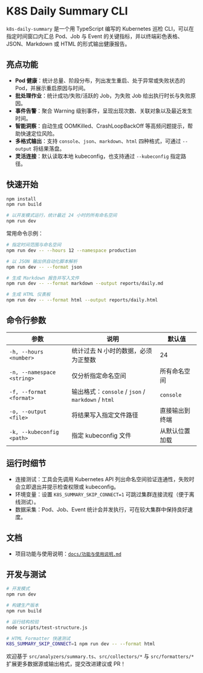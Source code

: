 # K8S Daily Summary CLI

`k8s-daily-summary` 是一个用 TypeScript 编写的 Kubernetes 巡检 CLI，可以在指定时间窗口内汇总 Pod、Job 与 Event 的关键指标，并以终端彩色表格、JSON、Markdown 或 HTML 的形式输出健康报告。

## 亮点功能
- **Pod 健康**：统计总量、阶段分布，列出发生重启、处于异常或失败状态的 Pod，并展示重启原因与时间。
- **批处理作业**：统计成功/失败/活跃的 Job，为失败 Job 给出执行时长与失败原因。
- **事件告警**：聚合 Warning 级别事件，呈现出现次数、关联对象以及最近发生时间。
- **智能洞察**：自动生成 OOMKilled、CrashLoopBackOff 等高频问题提示，帮助快速定位风险。
- **多格式输出**：支持 `console`、`json`、`markdown`、`html` 四种格式，可通过 `--output` 将结果落盘。
- **灵活连接**：默认读取本地 kubeconfig，也支持通过 `--kubeconfig` 指定路径。

## 快速开始
```bash
npm install
npm run build

# 以开发模式运行，统计最近 24 小时的所有命名空间
npm run dev
```

常用命令示例：
```bash
# 指定时间范围与命名空间
npm run dev -- --hours 12 --namespace production

# 以 JSON 输出供自动化脚本解析
npm run dev -- --format json

# 生成 Markdown 报告并写入文件
npm run dev -- --format markdown --output reports/daily.md

# 生成 HTML 仪表板
npm run dev -- --format html --output reports/daily.html
```

## 命令行参数
| 参数 | 说明 | 默认值 |
|------|------|---------|
| `-h, --hours <number>` | 统计过去 N 小时的数据，必须为正整数 | 24 |
| `-n, --namespace <string>` | 仅分析指定命名空间 | 所有命名空间 |
| `-f, --format <format>` | 输出格式：`console` / `json` / `markdown` / `html` | `console` |
| `-o, --output <file>` | 将结果写入指定文件路径 | 直接输出到终端 |
| `-k, --kubeconfig <path>` | 指定 kubeconfig 文件 | 从默认位置加载 |

## 运行时细节
- 连接测试：工具会先调用 Kubernetes API 列出命名空间验证连通性，失败时会立即退出并提示检查权限或 kubeconfig。
- 环境变量：设置 `K8S_SUMMARY_SKIP_CONNECT=1` 可跳过集群连接流程（便于离线测试）。
- 数据采集：Pod、Job、Event 统计会并发执行，可在较大集群中保持良好速度。

## 文档
- 项目功能与使用说明：[`docs/功能与使用说明.md`](./docs/功能与使用说明.md)

## 开发与测试
```bash
# 开发模式
npm run dev

# 构建生产版本
npm run build

# 运行结构校验
node scripts/test-structure.js

# HTML Formatter 快速测试
K8S_SUMMARY_SKIP_CONNECT=1 npm run dev -- --format html
```

欢迎基于 `src/analyzers/summary.ts`、`src/collectors/*` 与 `src/formatters/*` 扩展更多数据源或输出格式，提交改进建议或 PR！
